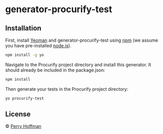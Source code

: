 # generator-procurify-test

## Installation

First, install [Yeoman](http://yeoman.io) and generator-procurify-test using [npm](https://www.npmjs.com/) (we assume you have pre-installed [node.js](https://nodejs.org/)).

```bash
npm install -g yo
```

Navigate to the Procurify project directory and install this generator. It should already be included in the package.json:

```bash
npm install
```

Then generate your tests in the Procurify project directory:

```bash
yo procurify-test
```

## License

 © [Perry Hoffman]()
